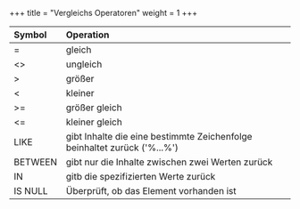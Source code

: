 +++
title = "Vergleichs Operatoren"
weight = 1
+++

|Symbol|Operation|
|:---|:---|
|=|gleich|
|<>|ungleich|
|>|größer|
|<|kleiner|
|>=|größer gleich|
|<=|kleiner gleich|
|LIKE|gibt Inhalte die eine bestimmte Zeichenfolge beinhaltet zurück ('%...%')|
|BETWEEN|gibt nur die Inhalte zwischen zwei Werten zurück|
|IN|gitb die spezifizierten Werte zurück|
|IS NULL|Überprüft, ob das Element vorhanden ist|
